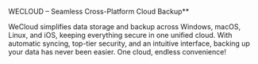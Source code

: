 WECLOUD – Seamless Cross-Platform Cloud Backup** 

WeCloud simplifies data storage and backup across Windows, macOS, Linux, and iOS, keeping everything secure in one unified cloud. With automatic syncing, top-tier security, and an intuitive interface, backing up your data has never been easier. One cloud, endless convenience! 
